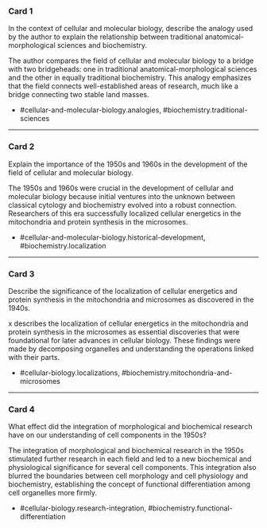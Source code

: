 ### Card 1

In the context of cellular and molecular biology, describe the analogy used by the author to explain the relationship between traditional anatomical-morphological sciences and biochemistry.

The author compares the field of cellular and molecular biology to a bridge with two bridgeheads: one in traditional anatomical-morphological sciences and the other in equally traditional biochemistry. This analogy emphasizes that the field connects well-established areas of research, much like a bridge connecting two stable land masses.

- #cellular-and-molecular-biology.analogies, #biochemistry.traditional-sciences

---

### Card 2

Explain the importance of the 1950s and 1960s in the development of the field of cellular and molecular biology.

The 1950s and 1960s were crucial in the development of cellular and molecular biology because initial ventures into the unknown between classical cytology and biochemistry evolved into a robust connection. Researchers of this era successfully localized cellular energetics in the mitochondria and protein synthesis in the microsomes.

- #cellular-and-molecular-biology.historical-development, #biochemistry.localization

---

### Card 3

Describe the significance of the localization of cellular energetics and protein synthesis in the mitochondria and microsomes as discovered in the 1940s.

$\text{x}$ describes the localization of cellular energetics in the mitochondria and protein synthesis in the microsomes as essential discoveries that were foundational for later advances in cellular biology. These findings were made by decomposing organelles and understanding the operations linked with their parts.

- #cellular-biology.localizations, #biochemistry.mitochondria-and-microsomes

---

### Card 4

What effect did the integration of morphological and biochemical research have on our understanding of cell components in the 1950s?

The integration of morphological and biochemical research in the 1950s stimulated further research in each field and led to a new biochemical and physiological significance for several cell components. This integration also blurred the boundaries between cell morphology and cell physiology and biochemistry, establishing the concept of functional differentiation among cell organelles more firmly.

- #cellular-biology.research-integration, #biochemistry.functional-differentiation

